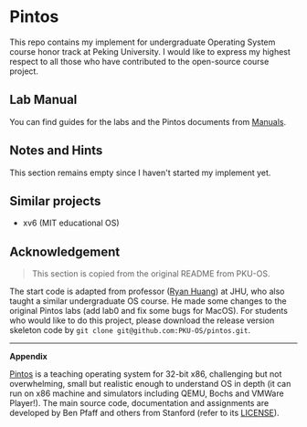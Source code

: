 # Pintos

This repo contains my implement for undergraduate Operating System course honor track at Peking University. I would like to express my highest respect to all those who have contributed to the open-source course project.

## Lab Manual

You can find guides for the labs and the Pintos documents from [Manuals](https://pkuflyingpig.gitbook.io/pintos).

## Notes and Hints

This section remains empty since I haven't started my implement yet.

## Similar projects

- xv6 (MIT educational OS)

## Acknowledgement

> This section is copied from the original README from PKU-OS.

The start code is adapted from professor ([Ryan Huang](huang@cs.jhu.edu)) at JHU, who also taught a similar undergraduate OS course. He made some changes to the original
Pintos labs (add lab0 and fix some bugs for MacOS). For students who would like to do this project, please
download the release version skeleton code by `git clone git@github.com:PKU-OS/pintos.git`.

---

**Appendix**

[Pintos](http://pintos-os.org) is a teaching operating system for 32-bit x86, challenging but not overwhelming, small
but realistic enough to understand OS in depth (it can run on x86 machine and simulators 
including QEMU, Bochs and VMWare Player!). The main source code, documentation and assignments 
are developed by Ben Pfaff and others from Stanford (refer to its [LICENSE](./LICENSE)).
